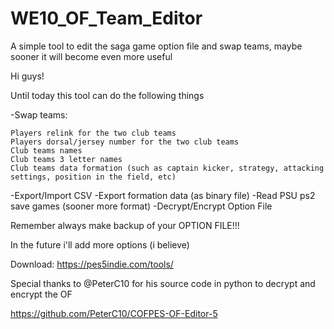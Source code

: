 # WE10_OF_Team_Editor
A simple tool to edit the saga game option file and swap teams, maybe sooner it will become even more useful

Hi guys! 



Until today this tool can do the following things


-Swap teams:

    Players relink for the two club teams
    Players dorsal/jersey number for the two club teams
    Club teams names
    Club teams 3 letter names
    Club teams data formation (such as captain kicker, strategy, attacking settings, position in the field, etc)
-Export/Import CSV
-Export formation data (as binary file)
-Read PSU ps2 save games  (sooner more format)
-Decrypt/Encrypt Option File

Remember always make backup of your OPTION FILE!!!


In the future i'll add more options (i believe)




Download: https://pes5indie.com/tools/


Special thanks to @PeterC10 for his source code in python to decrypt and encrypt the OF 

https://github.com/PeterC10/COFPES-OF-Editor-5
